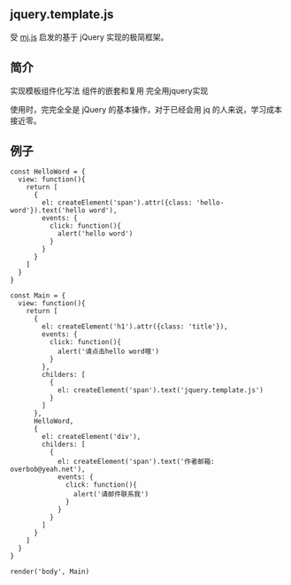 ## jquery.template.js

受 [mj.js](https://github.com/ahui2016/mj.js) 启发的基于 jQuery 实现的极简框架。

## 简介

实现模板组件化写法 组件的嵌套和复用 完全用jquery实现

使用时，完完全全是 jQuery 的基本操作，对于已经会用 jq 的人来说，学习成本接近零。

## 例子


```
const HelloWord = {
  view: function(){
	return [
	  {
		el: createElement('span').attr({class: 'hello-word'}).text('hello word'),
		events: {
		  click: function(){
			alert('hello word')
		  }
		}
	  }
	]
  }
}

const Main = {
  view: function(){
	return [
	  {
		el: createElement('h1').attr({class: 'title'}),
		events: {
		  click: function(){
			alert('请点击hello word哦')
		  }
		},
		childers: [
		  {
			el: createElement('span').text('jquery.template.js')
		  }
		]
	  },
	  HelloWord,
	  {
		el: createElement('div'),
		childers: [
		  {
			el: createElement('span').text('作者邮箱: overbob@yeah.net'),
			events: {
			  click: function(){
				alert('请邮件联系我')
			  }
			}
		  }
		]
	  }
	]
  }
}

render('body', Main)
```
